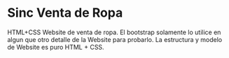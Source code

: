 # Sinc Venta de Ropa
HTML+CSS Website de venta de ropa. 
El bootstrap solamente lo utilice en algun que otro detalle de la Website para probarlo. La estructura y modelo de Website es puro HTML + CSS.
